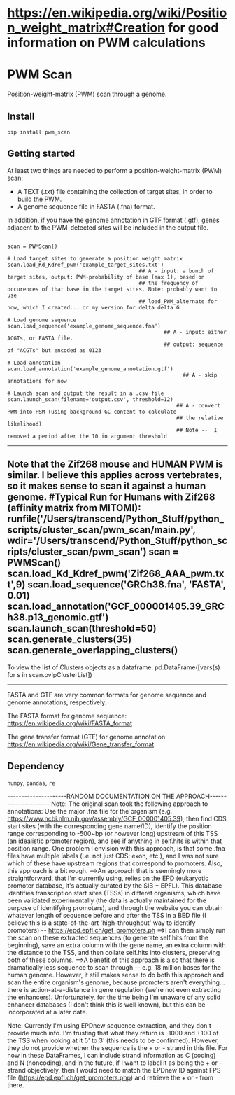 # https://en.wikipedia.org/wiki/Position_weight_matrix#Creation for good information on PWM calculations

# PWM Scan
Position-weight-matrix (PWM) scan through a genome.

## Install

```
pip install pwm_scan
```

## Getting started

At least two things are needed to perform a position-weight-matrix (PWM) scan:

- A TEXT (.txt) file containing the collection of target sites, in order to build the PWM.
- A genome sequence file in FASTA (.fna) format.

In addition, if you have the genome annotation in GTF format (.gtf), genes adjacent to the PWM-detected sites will be included in the output file.

```

scan = PWMScan()

# Load target sites to generate a position weight matrix
scan.load_Kd_Kdref_pwm('example_target_sites.txt') 
                                          ## A - input: a bunch of target sites, output: PWM-probability of base (max 1), based on 
                                          ## the frequency of occurences of that base in the target sites. Note: probably want to use
                                          ## load_PWM_alternate for now, which I created... or my version for delta delta G 

# Load genome sequence
scan.load_sequence('example_genome_sequence.fna') 
                                                  ## A - input: either ACGTs, or FASTA file. 
                                                  ## output: sequence of "ACGTs" but encoded as 0123

# Load annotation
scan.load_annotation('example_genome_annotation.gtf') 
                                                        ## A - skip annotations for now

# Launch scan and output the result in a .csv file
scan.launch_scan(filename='output.csv', threshold=12) 
                                                      ## A - convert PWM into PSM (using background GC content to calculate
                                                      ## the relative likelihood)
                                                      ## Note --  I removed a period after the 10 in argument threshold
```

-----------
Note that the Zif268 mouse and HUMAN PWM is similar. I believe this applies across vertebrates, so it makes sense to scan it against a human genome.
#Typical Run for Humans with Zif268 (affinity matrix from MITOMI): 
runfile('/Users/transcend/Python_Stuff/python_scripts/cluster_scan/pwm_scan/main.py', wdir='/Users/transcend/Python_Stuff/python_scripts/cluster_scan/pwm_scan')
scan = PWMScan()
scan.load_Kd_Kdref_pwm('Zif268_AAA_pwm.txt',9)
scan.load_sequence('GRCh38.fna', 'FASTA', 0.01) 
scan.load_annotation('GCF_000001405.39_GRCh38.p13_genomic.gtf')
scan.launch_scan(threshold=50)
scan.generate_clusters(35)
scan.generate_overlapping_clusters()
----------

To view the list of Clusters objects as a dataframe: pd.DataFrame([vars(s) for s in scan.ovlpClusterList])

----------


FASTA and GTF are very common formats for genome sequence and genome annotations, respectively.

The FASTA format for genome sequence: <https://en.wikipedia.org/wiki/FASTA_format>

The gene transfer format (GTF) for genome annotation: <https://en.wikipedia.org/wiki/Gene_transfer_format>

## Dependency

`numpy`, `pandas`, `re`

---------------------RANDOM DOCUMENTATION ON THE APPROACH---------------------
Note: The original scan took the following approach to annotations: Use the major 
.fna file for the organism (e.g. https://www.ncbi.nlm.nih.gov/assembly/GCF_000001405.39),
then find CDS start sites (with the corresponding gene name/ID), identify the 
position range corresponding to -500~bp (or however long) upstream of this TSS 
(an idealistic promoter region), and see if anything in self.hits is within that position range. 
One problem I envision with this approach, is that some .fna files have multiple 
labels (i.e. not just CDS; exon, etc.), and I was not sure which of these have 
upstream regions that correspond to promoters. Also, this approach is a bit rough.
==>An approach that is seemingly more straightforward, that I'm currently using, 
relies on the EPD (eukaryotic promoter database, it's actually curated by the 
SIB + EPFL). This database identifies transcription start sites (TSSs) in differet organisms, which have been
validated experimentally (the data is actually maintained for the purpose of 
identifying promoters), and through the website you can obtain whatever length 
of sequence before and after the TSS in a BED file (I believe this is a state-of-the-art 
'high-throughput' way to identify promoters) -- https://epd.epfl.ch/get_promoters.ph
==>I can then simply run the scan on these extracted sequences (to generate self.hits
from the beginning), save an extra column with the gene name, an extra column with 
the distance to the TSS, and then collate self.hits into clusters, preserving both 
of these columns. 
==>A benefit of this approach is also that there is dramatically less sequence to 
scan through -- e.g. 18 million bases for the human genome. However, it still makes sense 
to do both this approach and scan the entire organism's genome, because promoters aren't
everything... there is action-at-a-distance in gene regulation (we're not even extracting
the enhancers). Unfortunately, for the time being I'm unaware of any solid 
enhancer databases (I don't think this is well known), but this can be incorporated at a later date. 


Note: Currently I'm using EPDnew sequence extraction, and they don't provide much info. I'm trusting
that what they return is -1000 and +100 of the TSS when looking at it 5' to 3' (this needs to be
confirmed). However, they do not provide whether the sequence is the + or - strand in this file. For now
in these DataFrames, I can include strand information as C (coding) and N (noncoding), and in the future, if I want to 
label it as being the + or - strand objectively, then I would need to match the EPDnew ID against FPS file
(https://epd.epfl.ch/get_promoters.php) and retrieve the + or - from there. 